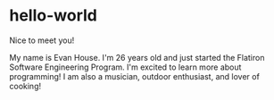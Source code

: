 # hello-world

Nice to meet you!

My name is Evan House. I'm 26 years old and just started the Flatiron Software Engineering Program. I'm excited to learn more about programming! I am also a musician, outdoor enthusiast, and lover of cooking!
